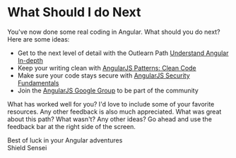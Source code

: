 # What Should I do Next

You've now done some real coding in Angular. What should you do next? Here are some ideas:

* Get to the next level of detail with the Outlearn Path [Understand Angular In-depth](https://pilot.outlearn.com/learn/ShieldSensei/angular)
* Keep your writing clean with [AngularJS Patterns: Clean Code](http://www.pluralsight.com/courses/angularjs-patterns-clean-code)
* Make sure your code stays secure with [AngularJS Security Fundamentals](http://www.pluralsight.com/courses/angularjs-security-fundamentals)
* Join the [AngularJS Google Group](https://groups.google.com/forum/#!forum/angular) to be part of the community

What has worked well for you? I'd love to include some of your favorite resources. Any other feedback is also much appreciated. What was great about this path? What wasn't? Any other ideas? Go ahead and use the feedback bar at the right side of the screen.

Best of luck in your Angular adventures  
Shield Sensei
